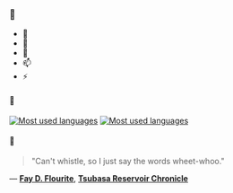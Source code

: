 ### 👋

- 🔭
- 🌱
- 💬
- 📫
- ⚡

#### 🧏

[![Most used languages](https://github-readme-stats-aynah.vercel.app/api/top-langs/?username=aynh&theme=solarized-dark&langs_count=6&layout=compact&hide_title=true)](https://github.com/anuraghazra/github-readme-stats#gh-dark-mode-only)
[![Most used languages](https://github-readme-stats-aynah.vercel.app/api/top-langs/?username=aynh&theme=solarized-light&langs_count=6&layout=compact&hide_title=true)](https://github.com/anuraghazra/github-readme-stats#gh-light-mode-only)

#### 💬

> "Can't whistle, so I just say the words wheet-whoo."

&mdash; [**Fay D. Flourite**](https://myanimelist.net/character.php?q=Fay%20D.%20Flourite&cat=character), [**Tsubasa Reservoir Chronicle**](https://myanimelist.net/search/all?q=Tsubasa%20Reservoir%20Chronicle&cat=all)
